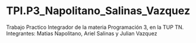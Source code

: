 # TPI.P3_Napolitano_Salinas_Vazquez
Trabajo Practico Integrador de la materia Programación 3, en la TUP TN. Integrantes: Matias Napolitano, Ariel Salinas y Julian Vazquez
